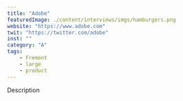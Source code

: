 ```yaml
---
title: "Adobe"
featuredImage: ./content/interviews/imgs/hamburgers.png
website: "https://www.adobe.com"
twit: "https://twitter.com/adobe"
inst: ""
category: "A"
tags:
    - Fremont
    - large
    - product
---
```


Description
